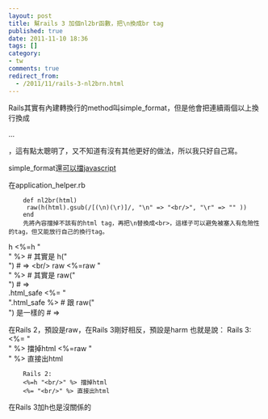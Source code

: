 ```yaml
---
layout: post
title: 幫rails 3 加個nl2br函數，把\n換成br tag
published: true
date: 2011-11-10 18:36
tags: []
category:
- tw
comments: true
redirect_from:
  - /2011/11/rails-3-nl2brn.html
---
```



Rails其實有內建轉換行的method叫simple_format，但是他會把連續兩個以上換行換成<p>...</p>，這有點太聰明了，又不知道有沒有其他更好的做法，所以我只好自己寫。

simple_format還[可以擋javascript][1]


在application_helper.rb

		def nl2br(html)
		 raw(h(html).gsub(/[(\n)(\r)]/, "\n" => "<br/>", "\r" => "" ))
		end
		先將內容擋掉不該有的html tag，再把\n替換成<br>，這樣子可以避免被塞入有危險性的tag，但又能放行自己的換行tag。


h
		<%=h "<br/>" %>
		# 其實是 h("<br/>")
		# => &lt;br/&gt;
raw
		<%=raw "<br/>" %>
		# 其實是 raw("<br/>")
		# => <br/>
.html_safe
		<%= "<br/>".html_safe %>
		# 跟 raw("<br/>") 是一樣的
		# => <br/>

在Rails 2，預設是raw，在Rails 3剛好相反，預設是harm
也就是說：
	Rails 3:
		<%= "<br/>" %> 擋掉html
		<%=raw "<br/>" %> 直接出html

		Rails 2:
		<%=h "<br/>" %> 擋掉html
		<%= "<br/>" %> 直接出html

在Rails 3加h也是沒關係的

[1]: http://apidock.com/rails/ActionView/Helpers/TextHelper/sanitize
